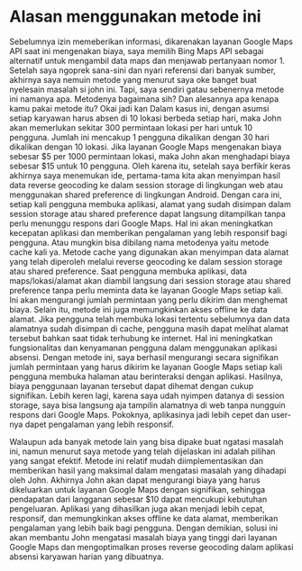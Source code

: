 # Alasan menggunakan metode ini

Sebelumnya izin memeberikan informasi, dikarenakan layanan Google Maps API saat ini mengenakan biaya, saya memilih Bing Maps API sebagai alternatif untuk mengambil data maps dan menjawab pertanyaan nomor 1. Setelah saya ngoprek sana-sini dan nyari referensi dari banyak sumber, akhirnya saya nemuin metode yang menurut saya oke banget buat nyelesain masalah si john ini. Tapi, saya sendiri gatau sebenernya metode ini namanya apa. 
Metodenya bagaimana sih? Dan alesannya apa kenapa kamu pakai metode itu? Okai jadi kan Dalam kasus ini, dengan asumsi setiap karyawan harus absen di 10 lokasi berbeda setiap hari, maka John akan memerlukan sekitar 300 permintaan lokasi per hari untuk 10 pengguna. Jumlah ini mencakup 1 pengguna dikalikan dengan 30 hari dikalikan dengan 10 lokasi. Jika layanan Google Maps mengenakan biaya sebesar $5 per 1000 permintaan lokasi, maka John akan menghadapi biaya sebesar $15 untuk 10 pengguna. Oleh karena itu, setelah saya berfikir keras akhirnya saya menemukan ide, pertama-tama kita akan menyimpan hasil data reverse geocoding ke dalam session storage di lingkungan web atau menggunakan shared preference di lingkungan Android. Dengan cara ini, setiap kali pengguna membuka aplikasi, alamat yang sudah disimpan dalam session storage atau shared preference dapat langsung ditampilkan tanpa perlu menunggu respons dari Google Maps. Hal ini akan meningkatkan kecepatan aplikasi dan memberikan pengalaman yang lebih responsif bagi pengguna. Atau mungkin bisa dibilang nama metodenya yaitu metode cache kali ya. 
Metode cache yang digunakan akan menyimpan data alamat yang telah diperoleh melalui reverse geocoding ke dalam session storage atau shared preference. Saat pengguna membuka aplikasi, data maps/lokasi/alamat akan diambil langsung dari session storage atau shared preference tanpa perlu meminta data ke layanan Google Maps setiap kali. Ini akan mengurangi jumlah permintaan yang perlu dikirim dan menghemat biaya. Selain itu, metode ini juga memungkinkan akses offline ke data alamat. Jika pengguna telah membuka lokasi tertentu sebelumnya dan data alamatnya sudah disimpan di cache, pengguna masih dapat melihat alamat tersebut bahkan saat tidak terhubung ke internet. Hal ini meningkatkan fungsionalitas dan kenyamanan pengguna dalam menggunakan aplikasi absensi.
Dengan metode ini, saya berhasil mengurangi secara signifikan jumlah permintaan yang harus dikirim ke layanan Google Maps setiap kali pengguna membuka halaman atau berinteraksi dengan aplikasi. Hasilnya, biaya penggunaan layanan tersebut dapat dihemat dengan cukup signifikan. Lebih keren lagi, karena saya udah nyimpen datanya di session storage, saya bisa langsung aja tampilin alamatnya di web tanpa nungguin respons dari Google Maps. Pokoknya, aplikasinya jadi lebih cepet dan user-nya dapet pengalaman yang lebih responsif. 

Walaupun ada banyak metode lain yang bisa dipake buat ngatasi masalah ini, namun menurut saya metode yang telah dijelaskan ini adalah pilihan yang sangat efektif. Metode ini relatif mudah diimplementasikan dan memberikan hasil yang maksimal dalam mengatasi masalah yang dihadapi oleh John. Akhirnya John akan dapat mengurangi biaya yang harus dikeluarkan untuk layanan Google Maps dengan signifikan, sehingga pendapatan dari langganan sebesar $10 dapat mencukupi kebutuhan pengeluaran. Aplikasi yang dihasilkan juga akan menjadi lebih cepat, responsif, dan memungkinkan akses offline ke data alamat, memberikan pengalaman yang lebih baik bagi pengguna. Dengan demikian, solusi ini akan membantu John mengatasi masalah biaya yang tinggi dari layanan Google Maps dan mengoptimalkan proses reverse geocoding dalam aplikasi absensi karyawan harian yang dibuatnya.




